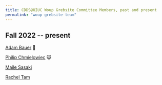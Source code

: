 ```yaml
---
title: CDDS@UIUC Woup Grebsite Committee Members, past and present
permalink: "woup-grebsite-team"
---
```


## Fall 2022 -- present
[Adam Bauer](https://cdds-at-uiuc.github.io/team/adam-bauer/) :cowboy_hat_face:

[Philip Chmielowiec](https://cdds-at-uiuc.github.io/team/philip-chmielowiec/) :smiley_cat:

[Maile Sasaki](https://cdds-at-uiuc.github.io/team/maile-sasaki/)

[Rachel Tam](https://cdds-at-uiuc.github.io/team/rachel-tam/)